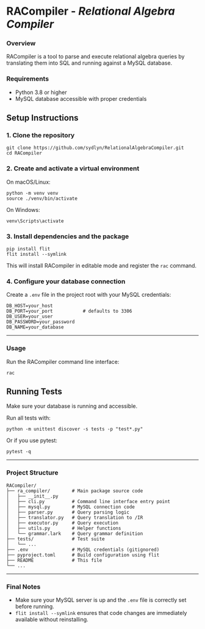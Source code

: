 # RACompiler - *Relational Algebra Compiler*

### Overview

RACompiler is a tool to parse and execute relational algebra queries by translating them into SQL and running against a MySQL database.


### Requirements

- Python 3.8 or higher
- MySQL database accessible with proper credentials



## Setup Instructions

### 1. Clone the repository

```shell
git clone https://github.com/sydlyn/RelationalAlgebraCompiler.git
cd RACompiler
```


### 2. Create and activate a virtual environment

On macOS/Linux: 
```shell
python -m venv venv
source ./venv/bin/activate
```
On Windows: 
```shell
venv\Scripts\activate
```

### 3. Install dependencies and the package

```shell
pip install flit
flit install --symlink
```

This will install RACompiler in editable mode and register the `rac` command.

### 4. Configure your database connection

Create a `.env` file in the project root with your MySQL credentials:
```
DB_HOST=your_host  
DB_PORT=your_port           # defaults to 3306
DB_USER=your_user  
DB_PASSWORD=your_password  
DB_NAME=your_database  
```
---

### Usage

Run the RACompiler command line interface:

```shell
rac
```

## Running Tests

Make sure your database is running and accessible.

Run all tests with:
```shell
python -m unittest discover -s tests -p "test*.py"
```

Or if you use pytest:
```shell
pytest -q 
```

---

### Project Structure
```
RACompiler/  
├── ra_compiler/        # Main package source code  
│   ├── __init__.py  
│   ├── cli.py          # Command line interface entry point  
│   ├── mysql.py        # MySQL connection code  
│   ├── parser.py       # Query parsing logic  
│   ├── translator.py   # Query translation to /IR  
│   ├── executor.py     # Query execution  
│   ├── utils.py        # Helper functions  
│   └── grammar.lark    # Query grammar definition  
├── tests/              # Test suite  
│   └── ...             
├── .env                # MySQL credentials (gitignored)  
├── pyproject.toml      # Build configuration using flit  
├── README              # This file  
└── ...
```

---

### Final Notes

- Make sure your MySQL server is up and the `.env` file is correctly set before running.
- `flit install --symlink` ensures that code changes are immediately available without reinstalling.

